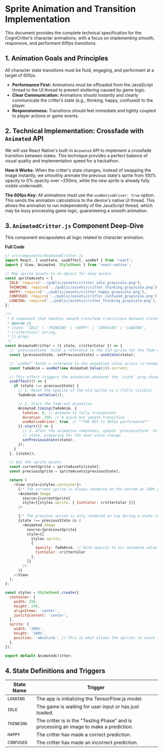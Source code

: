 # Sprite Animation and Transition Implementation

This document provides the complete technical specification for the CogniCritter’s character animations, with a focus on implementing smooth, responsive, and performant 60fps transitions.

## 1. Animation Goals and Principles

All character state transitions must be fluid, engaging, and performant at a target of 60fps.

*   **Performance First:** Animations must be offloaded from the JavaScript thread to the UI thread to prevent stuttering caused by game logic.
*   **Clear Communication:** Animations should instantly and clearly communicate the critter’s state (e.g., thinking, happy, confused) to the player.
*   **Responsiveness:** Transitions should feel immediate and tightly coupled to player actions or game events.

## 2. Technical Implementation: Crossfade with `Animated` API

We will use React Native's built-in `Animated` API to implement a crossfade transition between states. This technique provides a perfect balance of visual quality and implementation speed for a hackathon.

**How it Works:** When the critter's state changes, instead of swapping the image instantly, we smoothly animate the previous state's sprite from 100% opacity to 0% opacity over ~250ms, while the new sprite is already fully visible underneath.

**The 60fps Key:** All animations must use the `useNativeDriver: true` option. This sends the animation calculations to the device's native UI thread. This allows the animation to run independently of the JavaScript thread, which may be busy processing game logic, guaranteeing a smooth animation.

## 3. `AnimatedCritter.js` Component Deep-Dive

This component encapsulates all logic related to character animation.

**Full Code**

```javascript
// src/components/AnimatedCritter.js
import React, { useState, useEffect, useRef } from 'react';
import { View, Animated, StyleSheet } from 'react-native';

// Map sprite assets to an object for easy access
const spriteAssets = {
  IDLE: require('../public/assets/critter_idle_grayscale.png'),
  THINKING: require('../public/assets/critter_thinking_grayscale.png'),
  HAPPY: require('../public/assets/critter_happy_grayscale.png'),
  CONFUSED: require('../public/assets/critter_confused_grayscale.png'),
  LOADING: require('../public/assets/critter_thinking_grayscale.png'),
};

/**
 * A component that handles smooth crossfade transitions between states.
 * @param {{
 * state: 'IDLE' | 'THINKING' | 'HAPPY' | 'CONFUSED' | 'LOADING',
 * critterColor: string,
 * }} props
 */
const AnimatedCritter = ({ state, critterColor }) => {
  // `previousState` holds a reference to the old sprite for the fade-out
  const [previousState, setPreviousState] = useState(state);

  // `useRef` holds a reference to the animation value across re-renders
  const fadeAnim = useRef(new Animated.Value(1)).current;

  // This effect triggers the animation whenever the `state` prop changes
  useEffect(() => {
    if (state !== previousState) {
      // 1. Reset the opacity of the old sprite to 1 (fully visible)
      fadeAnim.setValue(1);

      // 2. Start the fade-out animation
      Animated.timing(fadeAnim, {
        toValue: 0, // Animate to fully transparent
        duration: 250, // A quick but smooth transition
        useNativeDriver: true, // **THE KEY to 60fps performance**
      }).start(() => {
        // 3. After the animation completes, update `previousState` to the current
        // state, preparing for the next state change.
        setPreviousState(state);
      });
    }
  }, [state]);

  // Get the sprite assets
  const currentSprite = spriteAssets[state];
  const previousSprite = spriteAssets[previousState];

  return (
    <View style={styles.container}>
      {/* The current sprite is always rendered on the bottom at 100% opacity */}
      <Animated.Image
        source={currentSprite}
        style={[styles.sprite, { tintColor: critterColor }]}
      />

      {/* The previous sprite is only rendered on top during a state change, and it fades out */}
      {state !== previousState && (
        <Animated.Image
          source={previousSprite}
          style={[
            styles.sprite,
            {
              opacity: fadeAnim, // Bind opacity to our animated value
              tintColor: critterColor
            },
          ]}
        />
      )}
    </View>
  );
};

const styles = StyleSheet.create({
  container: {
    width: 250,
    height: 250,
    alignItems: 'center',
    justifyContent: 'center',
  },
  sprite: {
    width: '100%',
    height: '100%',
    position: 'absolute', // This is what allows the sprites to stack
  },
});

export default AnimatedCritter;
```

## 4. State Definitions and Triggers

| State Name | Trigger                                                                              |
| ---------- | ------------------------------------------------------------------------------------ |
| `LOADING`  | The app is initializing the TensorFlow.js model.                                     |
| `IDLE`     | The game is waiting for user input or has just loaded.                               |
| `THINKING` | The critter is in the "Testing Phase" and is processing an image to make a prediction. |
| `HAPPY`    | The critter has made a correct prediction.                                           |
| `CONFUSED` | The critter has made an incorrect prediction.                                        |
